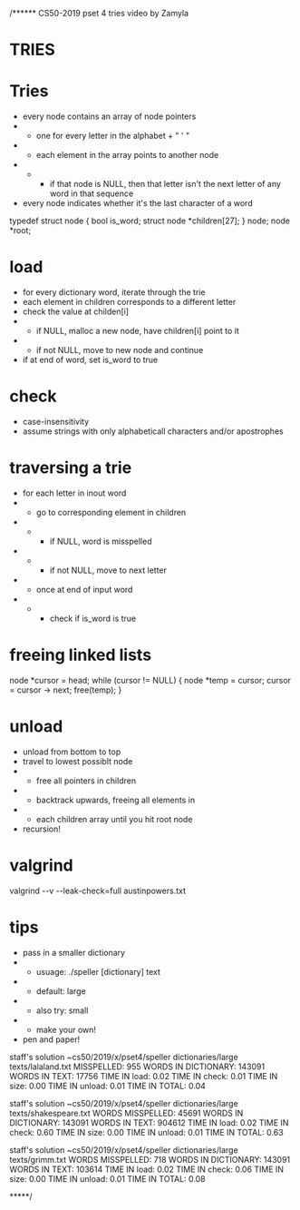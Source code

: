 /******
CS50-2019 pset 4 tries
video by Zamyla

TRIES
=====

# Tries
* every node contains an array of node pointers
* * one for every letter in the alphabet + " \' "
* * each element in the array points to another node
* * * if that node is NULL, then that letter isn't the next letter of any word in that sequence
* every node indicates whether it's the last character of a word

typedef struct node
{
    bool is_word;
    struct node *children[27];
}
node;
node *root;


# load
* for every dictionary word, iterate through the trie
* each element in children corresponds to a different letter
* check the value at childen[i]
* * if NULL, malloc a new node, have children[i] point to it
* * if not NULL, move to new node and continue
* if at end of word, set is_word to true

# check
* case-insensitivity
* assume strings with only alphabeticall characters and/or apostrophes

# traversing a trie
* for each letter in inout word
* * go to corresponding element in children
* * * if NULL, word is misspelled
* * * if not NULL, move to next letter
* * once at end of input word
* * * check if is_word is true

# freeing linked lists
node *cursor = head;
while (cursor != NULL)
{
    node *temp = cursor;
    cursor = cursor -> next;
    free(temp);
}

# unload
* unload from bottom to top
* travel to lowest possiblt node
* * free all pointers in children
* * backtrack upwards, freeing all elements in
* * each children array until you hit root node
* recursion!

# valgrind
valgrind --v --leak-check=full austinpowers.txt

# tips
* pass in a smaller dictionary
* * usuage: ./speller [dictionary] text
* * default: large
* * also try: small
* * make your own!
* pen and paper!


staff's solution
~cs50/2019/x/pset4/speller dictionaries/large texts/lalaland.txt
 MISSPELLED:     955
WORDS IN DICTIONARY:  143091
WORDS IN TEXT:        17756
TIME IN load:         0.02
TIME IN check:        0.01
TIME IN size:         0.00
TIME IN unload:       0.01
TIME IN TOTAL:        0.04

staff's solution
~cs50/2019/x/pset4/speller dictionaries/large texts/shakespeare.txt
WORDS MISSPELLED:     45691
WORDS IN DICTIONARY:  143091
WORDS IN TEXT:        904612
TIME IN load:         0.02
TIME IN check:        0.60
TIME IN size:         0.00
TIME IN unload:       0.01
TIME IN TOTAL:        0.63

staff's solution
~cs50/2019/x/pset4/speller dictionaries/large texts/grimm.txt
WORDS MISSPELLED:     718
WORDS IN DICTIONARY:  143091
WORDS IN TEXT:        103614
TIME IN load:         0.02
TIME IN check:        0.06
TIME IN size:         0.00
TIME IN unload:       0.01
TIME IN TOTAL:        0.08

*****/

